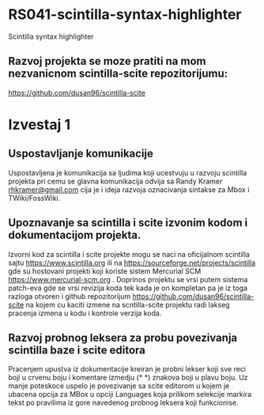 # RS041-scintilla-syntax-highlighter
Scintilla syntax highlighter

## Razvoj projekta se moze pratiti na mom nezvanicnom scintilla-scite repozitorijumu:

https://github.com/dusan96/scintilla-scite

# Izvestaj 1

## Uspostavljanje komunikacije

Uspostavljena je komunikacija sa ljudima koji ucestvuju u razvoju scintilla projekta pri cemu se glavna komunikacija odvija sa Randy Kramer rhkramer@gmail.com cija je i ideja razvoja oznacivanja sintakse za Mbox i TWiki/FossWiki.

## Upoznavanje sa scintilla i scite izvonim kodom i dokumentacijom projekta.

Izvorni kod za scintilla i scite projekte mogu se naci na oficijalnom scintilla sajtu https://www.scintilla.org ili na https://sourceforge.net/projects/scintilla gde su hostovani projekti koji koriste sistem Mercurial SCM https://www.mercurial-scm.org . Doprinos projektu se vrsi putem sistema patch-eva gde se vrsi revizija koda tek kada je on kompletan pa je iz toga razloga otvoren i github repozitorijum https://github.com/dusan96/scintilla-scite na kojem cu kaciti izmene na scntilla-scite projektu radi lakseg pracenja izmena u kodu i kontrole verzija koda.

## Razvoj probnog leksera za probu povezivanja scintilla baze i scite editora

Pracenjem upustva iz dokumentacije kreiran je probni lekser koji sve reci boji u crvenu boju i komentare izmedju (* *) znakova boji u plavu boju. Uz manje poteskoce uspelo je povezivanje sa scite editorom u kojem je ubacena opcija za MBox u opciji Languages koja prilikom selekcije markira tekst po pravilima iz gore navedenog probnog leksera koji funkcionise.

